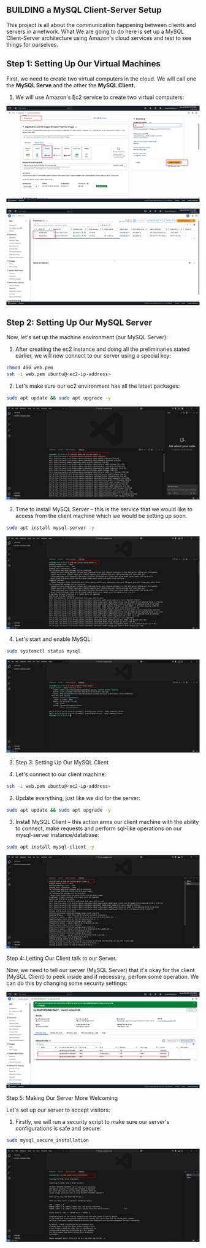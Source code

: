 ## BUILDING a MySQL Client-Server Setup

This project is all about the communication happening between clients and servers in a network. What We are going to do here is set up a MySQL Client-Server architecture using Amazon's cloud services and test to see things for ourselves.

## Step 1: Setting Up Our Virtual Machines

First, we need to create two virtual computers in the cloud. We will call one the **MySQL Serve** and the other the **MySQL Client**.

1. We will use Amazon's Ec2 service to create two virtual computers:

![project](/images/client.jpg)

![project2](/images/client2.jpg)

## Step 2: Setting Up Our MySQL Server

Now, let's set up the machine environment (our MySQL Server):

1. After creatiing the ec2 instance and doing all the preliminaries stated earlier, we will now connect to our server using a special key:

```bash
chmod 400 web.pem
ssh -i web.pem ubuntu@<ec2-ip-address>
```

2. Let's make sure our ec2 environment has all the latest packages:

```bash
sudo apt update && sudo apt upgrade -y
```
![project3](/images/client3.jpg)

3. Time to install MySQL Server – this is the service that we would like to access from the client machine which we would be setting up soon.

```bash
sudo apt install mysql-server -y
```
![project4](/images/client4.jpg)

4. Let's start and enable MySQL:

```bash
sudo systemctl status mysql
```

![project5](/images/client5.jpg)

3. Step 3: Setting Up Our MySQL Client

1. Let's connect to our client machine:

```bash
ssh -i web.pem ubuntu@<ec2-ip-address>
```

2. Update everything, just like we did for the server:

```bash
sudo apt update && sudo apt upgrade -y
```
3. Install MySQL Client – this action arms our client machine with the ability to connect, make requests and perform sql-like operations on our mysql-server instance/database:

```bash
sudo apt install mysql-client -y
```
![project6](/images/client6.jpg)

Step 4: Letting Our Client talk to our Server.

Now, we need to tell our server (MySQL Server) that it's okay for the client (MySQL Client) to peek inside and if necessary, perfom some operation. We can do this by changing some security settings:

![project7](/images/client7.jpg)

Step 5: Making Our Server More Welcoming

Let's set up our server to accept visitors:

1. Firstly, we will run a security script to make sure our server's configurations is safe and secure:

```bash
sudo mysql_secure_installation
```
![project8](/images/client8.jpg)


